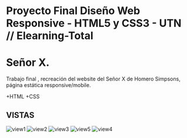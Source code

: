 # Proyecto Final Diseño Web Responsive - HTML5 y CSS3 - UTN // Elearning-Total
# Señor X.
Trabajo final , recreación del website del Señor X de Homero Simpsons, página estática responsive/mobile. 

+HTML
+CSS

## VISTAS
![view1](https://user-images.githubusercontent.com/84545725/150022041-fd03006e-9a10-4e25-9c32-096e37984938.jpg)
![view2](https://user-images.githubusercontent.com/84545725/150022057-daa7db2d-b721-4ae9-b26c-7ed508b4a3df.jpg)
![view3](https://user-images.githubusercontent.com/84545725/150022067-12b064a2-ebac-4ecf-8edc-e83937a8ee5c.jpg)
![view5](https://user-images.githubusercontent.com/84545725/150022092-dbb7a771-a7fa-4bd1-aa71-4071900a8846.jpg)
![view4](https://user-images.githubusercontent.com/84545725/150022084-feabbeaf-c447-45a8-b5ba-98b7c4be13ec.jpg)

